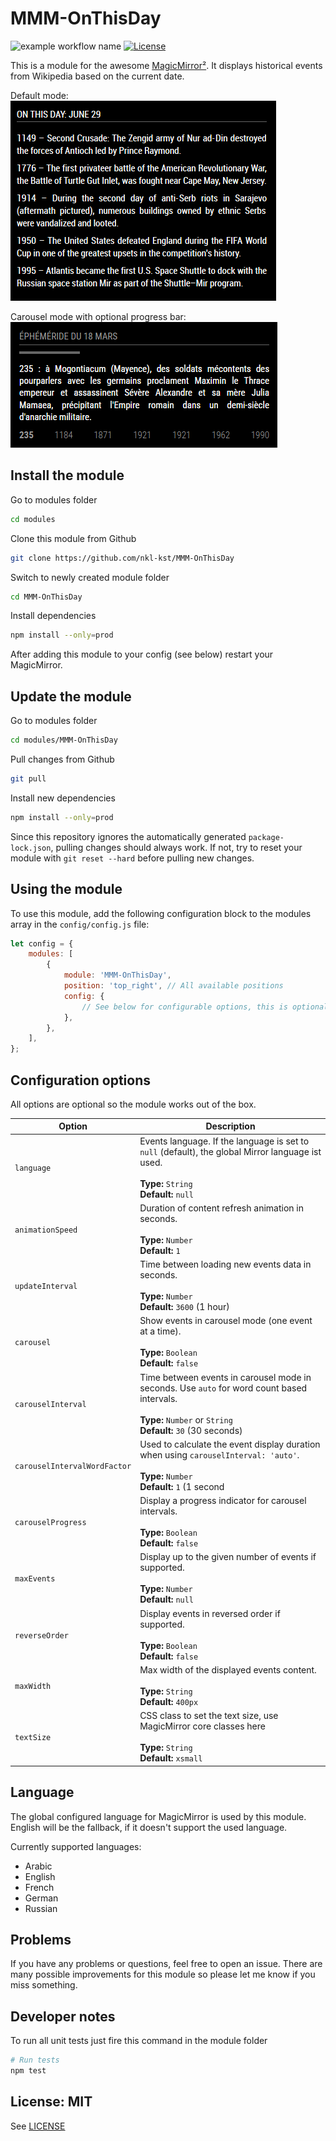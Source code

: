 # MMM-OnThisDay

![example workflow name](https://github.com/nkl-kst/MMM-OnThisDay/workflows/CI/badge.svg)
[![License](https://img.shields.io/badge/license-MIT-blue.svg)](http://choosealicense.com/licenses/mit)

This is a module for the awesome [MagicMirror²](https://github.com/MichMich/MagicMirror/). It displays historical events from Wikipedia based on the current date.

Default mode:  
![Default mode](screenshot/default.png)

Carousel mode with optional progress bar:  
![Carousel mode](screenshot/carousel.png)

## Install the module

Go to modules folder

```sh
cd modules
```

Clone this module from Github

```sh
git clone https://github.com/nkl-kst/MMM-OnThisDay
```

Switch to newly created module folder

```sh
cd MMM-OnThisDay
```

Install dependencies

```sh
npm install --only=prod
```

After adding this module to your config (see below) restart your MagicMirror.

## Update the module

Go to modules folder

```sh
cd modules/MMM-OnThisDay
```

Pull changes from Github

```sh
git pull
```

Install new dependencies

```sh
npm install --only=prod
```

Since this repository ignores the automatically generated `package-lock.json`, pulling changes should always work. If not, try to reset your module with `git reset --hard` before pulling new changes.

## Using the module

To use this module, add the following configuration block to the modules array in the `config/config.js` file:

```js
let config = {
    modules: [
        {
            module: 'MMM-OnThisDay',
            position: 'top_right', // All available positions
            config: {
                // See below for configurable options, this is optional
            },
        },
    ],
};
```

## Configuration options

All options are optional so the module works out of the box.

| Option                       | Description                                                                                                                                                         |
| ---------------------------- | ------------------------------------------------------------------------------------------------------------------------------------------------------------------- |
| `language`                   | Events language. If the language is set to `null` (default), the global Mirror language ist used.<br><br>**Type:** `String`<br>**Default:** `null`                  |
| `animationSpeed`             | Duration of content refresh animation in seconds.<br><br>**Type:** `Number`<br>**Default:** `1`                                                                     |
| `updateInterval`             | Time between loading new events data in seconds.<br><br>**Type:** `Number`<br>**Default:** `3600` (1 hour)                                                          |
| `carousel`                   | Show events in carousel mode (one event at a time).<br><br>**Type:** `Boolean`<br>**Default:** `false`                                                              |
| `carouselInterval`           | Time between events in carousel mode in seconds. Use `auto` for word count based intervals.<br><br>**Type:** `Number` or `String`<br>**Default:** `30` (30 seconds) |
| `carouselIntervalWordFactor` | Used to calculate the event display duration when using `carouselInterval: 'auto'`.<br><br>**Type:** `Number`<br>**Default:** `1` (1 second                         |
| `carouselProgress`           | Display a progress indicator for carousel intervals.<br><br>**Type:** `Boolean`<br>**Default:** `false`                                                             |
| `maxEvents`                  | Display up to the given number of events if supported.<br><br>**Type:** `Number`<br>**Default:** `null`                                                             |
| `reverseOrder`               | Display events in reversed order if supported.<br><br>**Type:** `Boolean`<br>**Default:** `false`                                                                   |
| `maxWidth`                   | Max width of the displayed events content.<br><br>**Type:** `String`<br>**Default:** `400px`                                                                        |
| `textSize`                   | CSS class to set the text size, use MagicMirror core classes here<br><br>**Type:** `String`<br>**Default:** `xsmall`                                                |

## Language

The global configured language for MagicMirror is used by this module. English will be the fallback, if it doesn't support the used language.

Currently supported languages:

- Arabic
- English
- French
- German
- Russian

## Problems

If you have any problems or questions, feel free to open an issue. There are many possible improvements for this module so please let me know if you miss something.

## Developer notes

To run all unit tests just fire this command in the module folder

```sh
# Run tests
npm test
```

## License: MIT

See [LICENSE](LICENSE.txt)
